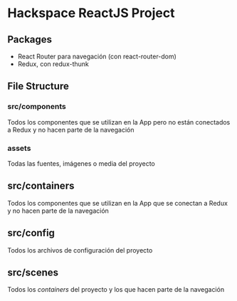 # Hackspace ReactJS Project

## Packages
- React Router para navegación (con react-router-dom)
- Redux, con redux-thunk

## File Structure

### src/components
Todos los componentes que se utilizan en la App pero no están conectados a Redux y no hacen parte de la navegación

### assets
Todas las fuentes, imágenes o media del proyecto

## src/containers
Todos los componentes que se utilizan en la App que se conectan a Redux y no hacen parte de la navegación

## src/config
Todos los archivos de configuración del proyecto

## src/scenes
Todos los *containers* del proyecto y los que hacen parte de la navegación
